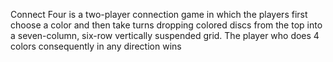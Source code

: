 Connect Four is a two-player connection game in which the players first choose a color and then take turns dropping colored discs from the top into a seven-column, six-row vertically suspended grid.
The player who does 4 colors consequently in any direction wins 
